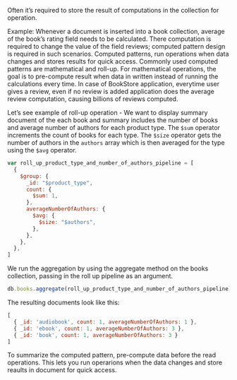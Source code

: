 
Often it’s required to store the result of computations in the collection for operation.

Example: Whenever a document is inserted into a book collection, average of the book’s rating field needs to be calculated. There computation is required to change the value of the field reviews; computed pattern design is required in such scenarios. Computed patterns, run operations when data changes and stores results for quick access. Commonly used computed patterns are mathematical and roll-up. For mathematical operations, the goal is to pre-compute result when data in written instead of running the calculations every time. In case of BookStore application, everytime user gives a review, even if no review is added application does the average review computation, causing billions of reviews computed.

Let’s see example of roll-up operation - We want to display summary document of the each book and summary includes the number of books and average number of authors for each product type. The `$sum` operator increments the count of books for each type. The `$size` operator gets the number of authors in the `authors` array which is then averaged for the type using the `$avg` operator.

```javascript
var roll_up_product_type_and_number_of_authors_pipeline = [
  {
    $group: {
      _id: "$product_type",
      count: {
        $sum: 1,
      },
      averageNumberOfAuthors: {
        $avg: {
          $size: "$authors",
        },
      },
    },
  },
]
```

We run the aggregation by using the aggregate method on the books collection, passing in the roll up pipeline as an argument.

```javascript
db.books.aggregate(roll_up_product_type_and_number_of_authors_pipeline)
```

The resulting documents look like this:

```javascript
[
  { _id: 'audiobook', count: 1, averageNumberOfAuthors: 1 },
  { _id: 'ebook', count: 1, averageNumberOfAuthors: 3 },
  { _id: 'book', count: 1, averageNumberOfAuthors: 3 }
]
```

To summarize the computed pattern, pre-compute data before the read operations. This lets you run operarions when the data changes and store reaults in document for quick access.